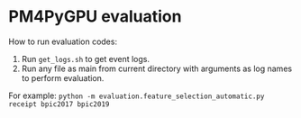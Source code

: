 # PM4PyGPU evaluation

How to run evaluation codes:

1. Run `get_logs.sh` to get event logs.
2. Run any file as main from current directory with arguments as log names to perform evaluation.

For example: `python -m evaluation.feature_selection_automatic.py receipt bpic2017 bpic2019`
